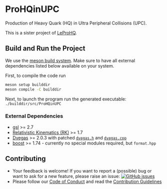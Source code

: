 # ProHQinUPC

Production of Heavy Quark (HQ) in Ultra Peripheral Collisions (UPC).

This is a sister project of [LeProHQ](https://github.com/felixhekhorn/LeProHQ).

## Build and Run the Project

We use the [meson build system](https://mesonbuild.com/). Make sure to have all external dependencies listed below available on your system.

First, to compile the code run

```sh
meson setup builddir
meson compile -C builddir
```

Next, to launch the program run the generated executable: `./builddir/src/ProHQinUPC`

### External Dependencies
- [gsl](https://www.gnu.org/software/gsl/) >= 2.7
- [Relativistic Kinematics (RK)](https://rk.hepforge.org/) >= 1.7
- [Dvegas](https://dvegas.hepforge.org/) >= 2.0.3 with patched [`dvegas.h`](https://github.com/felixhekhorn/LeProHQ/blob/main/Patches/dvegas.h.patch) and [`dvegas.cpp`](https://github.com/felixhekhorn/LeProHQ/blob/main/Patches/dvegas.cpp.patch)
- [boost](https://www.boost.org/) >= 1.74 - currently no special modules required, but `format.hpp`

## Contributing
- Your feedback is welcome! If you want to report a (possible) bug or want to ask for a new feature, please raise an issue: <a href="https://github.com/felixhekhorn/ProHQinUPC/issues"><img alt="GitHub issues" src="https://img.shields.io/github/issues/felixhekhorn/ProHQinUPC"/></a>
- Please follow our [Code of Conduct](https://github.com/felixhekhorn/ProHQinUPC/blob/main/.github/CODE_OF_CONDUCT.md) and read the
  [Contribution Guidelines](https://github.com/felixhekhorn/ProHQinUPC/blob/main/.github/CONTRIBUTING.md)
